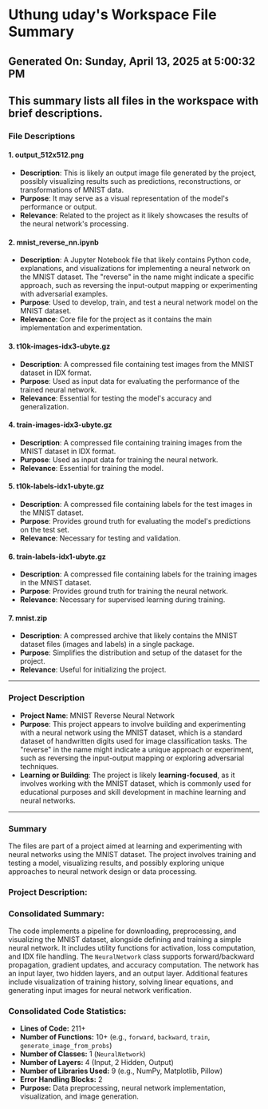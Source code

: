 # Uthung uday's Workspace File Summary
## Generated On: Sunday, April 13, 2025 at 5:00:32 PM
This summary lists all files in the workspace with brief descriptions.
---
### File Descriptions

#### 1. **output_512x512.png**
   - **Description**: This is likely an output image file generated by the project, possibly visualizing results such as predictions, reconstructions, or transformations of MNIST data.
   - **Purpose**: It may serve as a visual representation of the model's performance or output.
   - **Relevance**: Related to the project as it likely showcases the results of the neural network's processing.

#### 2. **mnist_reverse_nn.ipynb**
   - **Description**: A Jupyter Notebook file that likely contains Python code, explanations, and visualizations for implementing a neural network on the MNIST dataset. The "reverse" in the name might indicate a specific approach, such as reversing the input-output mapping or experimenting with adversarial examples.
   - **Purpose**: Used to develop, train, and test a neural network model on the MNIST dataset.
   - **Relevance**: Core file for the project as it contains the main implementation and experimentation.

#### 3. **t10k-images-idx3-ubyte.gz**
   - **Description**: A compressed file containing test images from the MNIST dataset in IDX format.
   - **Purpose**: Used as input data for evaluating the performance of the trained neural network.
   - **Relevance**: Essential for testing the model's accuracy and generalization.

#### 4. **train-images-idx3-ubyte.gz**
   - **Description**: A compressed file containing training images from the MNIST dataset in IDX format.
   - **Purpose**: Used as input data for training the neural network.
   - **Relevance**: Essential for training the model.

#### 5. **t10k-labels-idx1-ubyte.gz**
   - **Description**: A compressed file containing labels for the test images in the MNIST dataset.
   - **Purpose**: Provides ground truth for evaluating the model's predictions on the test set.
   - **Relevance**: Necessary for testing and validation.

#### 6. **train-labels-idx1-ubyte.gz**
   - **Description**: A compressed file containing labels for the training images in the MNIST dataset.
   - **Purpose**: Provides ground truth for training the neural network.
   - **Relevance**: Necessary for supervised learning during training.

#### 7. **mnist.zip**
   - **Description**: A compressed archive that likely contains the MNIST dataset files (images and labels) in a single package.
   - **Purpose**: Simplifies the distribution and setup of the dataset for the project.
   - **Relevance**: Useful for initializing the project.

---

### Project Description

- **Project Name**: MNIST Reverse Neural Network
- **Purpose**: This project appears to involve building and experimenting with a neural network using the MNIST dataset, which is a standard dataset of handwritten digits used for image classification tasks. The "reverse" in the name might indicate a unique approach or experiment, such as reversing the input-output mapping or exploring adversarial techniques.
- **Learning or Building**: The project is likely **learning-focused**, as it involves working with the MNIST dataset, which is commonly used for educational purposes and skill development in machine learning and neural networks.

---

### Summary
The files are part of a project aimed at learning and experimenting with neural networks using the MNIST dataset. The project involves training and testing a model, visualizing results, and possibly exploring unique approaches to neural network design or data processing. 
### Project Description:
 ### Consolidated Summary:
The code implements a pipeline for downloading, preprocessing, and visualizing the MNIST dataset, alongside defining and training a simple neural network. It includes utility functions for activation, loss computation, and IDX file handling. The `NeuralNetwork` class supports forward/backward propagation, gradient updates, and accuracy computation. The network has an input layer, two hidden layers, and an output layer. Additional features include visualization of training history, solving linear equations, and generating input images for neural network verification.

### Consolidated Code Statistics:
- **Lines of Code:** 211+
- **Number of Functions:** 10+ (e.g., `forward`, `backward`, `train`, `generate_image_from_probs`)
- **Number of Classes:** 1 (`NeuralNetwork`)
- **Number of Layers:** 4 (Input, 2 Hidden, Output)
- **Number of Libraries Used:** 9 (e.g., NumPy, Matplotlib, Pillow)
- **Error Handling Blocks:** 2
- **Purpose:** Data preprocessing, neural network implementation, visualization, and image generation.
